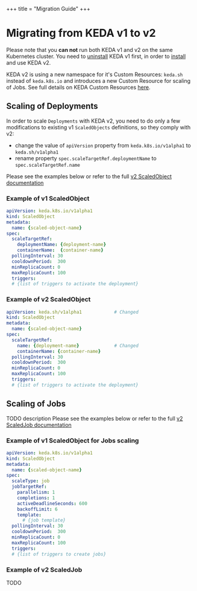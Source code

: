 +++
title = "Migration Guide"
+++

# Migrating from KEDA v1 to v2

Please note that you **can not** run both KEDA v1 and v2 on the same Kubernetes cluster. You need to [uninstall](../../1.5/deploy) KEDA v1 first, in order to [install](../deploy) and use KEDA v2.

KEDA v2 is using a new namespace for it's Custom Resources: `keda.sh` instead of `keda.k8s.io` and introduces a new Custom Resource for scaling of Jobs. See full details on KEDA Custom Resources [here](../concepts/#custom-resources-crd).

## Scaling of Deployments
In order to scale `Deployments` with KEDA v2, you need to do only a few modifications to existing v1 `ScaledObjects` definitions, so they comply with v2:
- change the value of `apiVersion` property from `keda.k8s.io/v1alpha1` to `keda.sh/v1alpha1`
- rename property `spec.scaleTargetRef.deploymentName` to `spec.scaleTargetRef.name`

Please see the examples below or refer to the full [v2 ScaledObject documentation](../concepts/scaling-deployments)

### Example of v1 ScaledObject
```yaml
apiVersion: keda.k8s.io/v1alpha1
kind: ScaledObject
metadata:
  name: {scaled-object-name}
spec:
  scaleTargetRef:
    deploymentName: {deployment-name} 
    containerName:  {container-name} 
  pollingInterval: 30  
  cooldownPeriod:  300 
  minReplicaCount: 0   
  maxReplicaCount: 100 
  triggers:
  # {list of triggers to activate the deployment}
```

### Example of v2 ScaledObject
```yaml
apiVersion: keda.sh/v1alpha1            # Changed
kind: ScaledObject
metadata:
  name: {scaled-object-name}
spec:
  scaleTargetRef:
    name: {deployment-name}             # Changed
    containerName: {container-name}     
  pollingInterval: 30            
  cooldownPeriod:  300           
  minReplicaCount: 0             
  maxReplicaCount: 100           
  triggers:
  # {list of triggers to activate the deployment}
```


## Scaling of Jobs

TODO description
Please see the examples below or refer to the full [v2 ScaledJob documentation](../concepts/scaling-jobs)

### Example of v1 ScaledObject for Jobs scaling
```yaml
apiVersion: keda.k8s.io/v1alpha1
kind: ScaledObject
metadata:
  name: {scaled-object-name}
spec:
  scaleType: job
  jobTargetRef:
    parallelism: 1 
    completions: 1
    activeDeadlineSeconds: 600
    backoffLimit: 6 
    template:
      # {job template}
  pollingInterval: 30  
  cooldownPeriod:  300 
  minReplicaCount: 0   
  maxReplicaCount: 100 
  triggers:
  # {list of triggers to create jobs}
```

### Example of v2 ScaledJob
TODO
